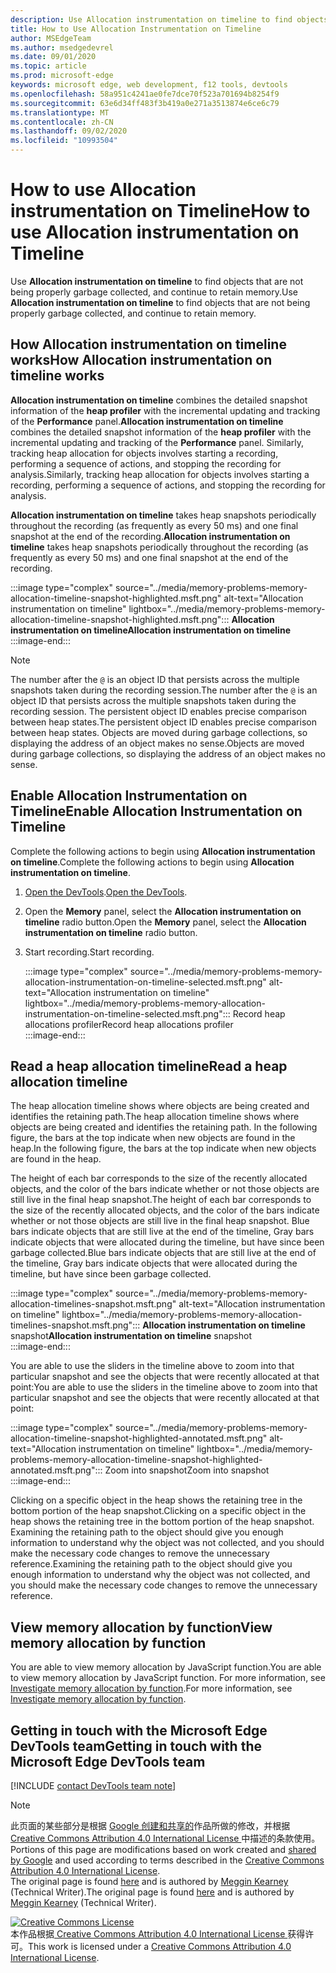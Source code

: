 ```yaml
---
description: Use Allocation instrumentation on timeline to find objects that are not being properly garbage collected, and continue to retain memory.
title: How to Use Allocation Instrumentation on Timeline
author: MSEdgeTeam
ms.author: msedgedevrel
ms.date: 09/01/2020
ms.topic: article
ms.prod: microsoft-edge
keywords: microsoft edge, web development, f12 tools, devtools
ms.openlocfilehash: 58a951c4241ae0fe7dce70f523a701694b8254f9
ms.sourcegitcommit: 63e6d34ff483f3b419a0e271a3513874e6ce6c79
ms.translationtype: MT
ms.contentlocale: zh-CN
ms.lasthandoff: 09/02/2020
ms.locfileid: "10993504"
---
```

<!-- Copyright Meggin Kearney 

   Licensed under the Apache License, Version 2.0 (the "License");
   you may not use this file except in compliance with the License.
   You may obtain a copy of the License at

       https://www.apache.org/licenses/LICENSE-2.0

   Unless required by applicable law or agreed to in writing, software
   distributed under the License is distributed on an "AS IS" BASIS,
   WITHOUT WARRANTIES OR CONDITIONS OF ANY KIND, either express or implied.
   See the License for the specific language governing permissions and
   limitations under the License. -->

# <span data-ttu-id="c9c99-104">How to use Allocation instrumentation on Timeline</span><span class="sxs-lookup"><span data-stu-id="c9c99-104">How to use Allocation instrumentation on Timeline</span></span>  

<span data-ttu-id="c9c99-105">Use **Allocation instrumentation on timeline** to find objects that are not being properly garbage collected, and continue to retain memory.</span><span class="sxs-lookup"><span data-stu-id="c9c99-105">Use **Allocation instrumentation on timeline** to find objects that are not being properly garbage collected, and continue to retain memory.</span></span>  

## <span data-ttu-id="c9c99-106">How Allocation instrumentation on timeline works</span><span class="sxs-lookup"><span data-stu-id="c9c99-106">How Allocation instrumentation on timeline works</span></span>  

<span data-ttu-id="c9c99-107">**Allocation instrumentation on timeline** combines the detailed snapshot information of the **heap profiler** with the incremental updating and tracking of the **Performance** panel.</span><span class="sxs-lookup"><span data-stu-id="c9c99-107">**Allocation instrumentation on timeline** combines the detailed snapshot information of the **heap profiler** with the incremental updating and tracking of the **Performance** panel.</span></span>  <span data-ttu-id="c9c99-108">Similarly, tracking heap allocation for objects involves starting a recording, performing a sequence of actions, and stopping the recording for analysis.</span><span class="sxs-lookup"><span data-stu-id="c9c99-108">Similarly, tracking heap allocation for objects involves starting a recording, performing a sequence of actions, and stopping the recording for analysis.</span></span>  

<!--todo: add profile memory problems (heap profiler) section when available  -->  
<!--todo: add profile evaluate performance (Performance panel) section when available  -->  

<span data-ttu-id="c9c99-109">**Allocation instrumentation on timeline** takes heap snapshots periodically throughout the recording \(as frequently as every 50 ms\) and one final snapshot at the end of the recording.</span><span class="sxs-lookup"><span data-stu-id="c9c99-109">**Allocation instrumentation on timeline** takes heap snapshots periodically throughout the recording \(as frequently as every 50 ms\) and one final snapshot at the end of the recording.</span></span>  

:::image type="complex" source="../media/memory-problems-memory-allocation-timeline-snapshot-highlighted.msft.png" alt-text="Allocation instrumentation on timeline" lightbox="../media/memory-problems-memory-allocation-timeline-snapshot-highlighted.msft.png":::
   **<span data-ttu-id="c9c99-111">Allocation instrumentation on timeline</span><span class="sxs-lookup"><span data-stu-id="c9c99-111">Allocation instrumentation on timeline</span></span>**  
:::image-end:::  

> [!NOTE]
> <span data-ttu-id="c9c99-112">The number after the `@` is an object ID that persists across the multiple snapshots taken during the recording session.</span><span class="sxs-lookup"><span data-stu-id="c9c99-112">The number after the `@` is an object ID that persists across the multiple snapshots taken during the recording session.</span></span>  <span data-ttu-id="c9c99-113">The persistent object ID enables precise comparison between heap states.</span><span class="sxs-lookup"><span data-stu-id="c9c99-113">The persistent object ID enables precise comparison between heap states.</span></span>  <span data-ttu-id="c9c99-114">Objects are moved during garbage collections, so displaying the address of an object makes no sense.</span><span class="sxs-lookup"><span data-stu-id="c9c99-114">Objects are moved during garbage collections, so displaying the address of an object makes no sense.</span></span>  

## <span data-ttu-id="c9c99-115">Enable Allocation Instrumentation on Timeline</span><span class="sxs-lookup"><span data-stu-id="c9c99-115">Enable Allocation Instrumentation on Timeline</span></span>  

<span data-ttu-id="c9c99-116">Complete the following actions to begin using **Allocation instrumentation on timeline**.</span><span class="sxs-lookup"><span data-stu-id="c9c99-116">Complete the following actions to begin using **Allocation instrumentation on timeline**.</span></span>  

1.  <span data-ttu-id="c9c99-117">[Open the DevTools][DevtoolsOpenIndex].</span><span class="sxs-lookup"><span data-stu-id="c9c99-117">[Open the DevTools][DevtoolsOpenIndex].</span></span>  
1.  <span data-ttu-id="c9c99-118">Open the **Memory** panel, select the **Allocation instrumentation on timeline** radio button.</span><span class="sxs-lookup"><span data-stu-id="c9c99-118">Open the **Memory** panel, select the **Allocation instrumentation on timeline** radio button.</span></span>  
1.  <span data-ttu-id="c9c99-119">Start recording.</span><span class="sxs-lookup"><span data-stu-id="c9c99-119">Start recording.</span></span>  
    
    :::image type="complex" source="../media/memory-problems-memory-allocation-instrumentation-on-timeline-selected.msft.png" alt-text="Allocation instrumentation on timeline" lightbox="../media/memory-problems-memory-allocation-instrumentation-on-timeline-selected.msft.png":::
       <span data-ttu-id="c9c99-121">Record heap allocations profiler</span><span class="sxs-lookup"><span data-stu-id="c9c99-121">Record heap allocations profiler</span></span>  
    :::image-end:::  
    
## <span data-ttu-id="c9c99-122">Read a heap allocation timeline</span><span class="sxs-lookup"><span data-stu-id="c9c99-122">Read a heap allocation timeline</span></span>  

<span data-ttu-id="c9c99-123">The heap allocation timeline shows where objects are being created and identifies the retaining path.</span><span class="sxs-lookup"><span data-stu-id="c9c99-123">The heap allocation timeline shows where objects are being created and identifies the retaining path.</span></span>  <span data-ttu-id="c9c99-124">In the following figure, the bars at the top indicate when new objects are found in the heap.</span><span class="sxs-lookup"><span data-stu-id="c9c99-124">In the following figure, the bars at the top indicate when new objects are found in the heap.</span></span>  

<span data-ttu-id="c9c99-125">The height of each bar corresponds to the size of the recently allocated objects, and the color of the bars indicate whether or not those objects are still live in the final heap snapshot.</span><span class="sxs-lookup"><span data-stu-id="c9c99-125">The height of each bar corresponds to the size of the recently allocated objects, and the color of the bars indicate whether or not those objects are still live in the final heap snapshot.</span></span>  <span data-ttu-id="c9c99-126">Blue bars indicate objects that are still live at the end of the timeline, Gray bars indicate objects that were allocated during the timeline, but have since been garbage collected.</span><span class="sxs-lookup"><span data-stu-id="c9c99-126">Blue bars indicate objects that are still live at the end of the timeline, Gray bars indicate objects that were allocated during the timeline, but have since been garbage collected.</span></span>  

:::image type="complex" source="../media/memory-problems-memory-allocation-timelines-snapshot.msft.png" alt-text="Allocation instrumentation on timeline" lightbox="../media/memory-problems-memory-allocation-timelines-snapshot.msft.png":::
   <span data-ttu-id="c9c99-128">**Allocation instrumentation on timeline** snapshot</span><span class="sxs-lookup"><span data-stu-id="c9c99-128">**Allocation instrumentation on timeline** snapshot</span></span>  
:::image-end:::  

<!--In the following figure, an action was performed 3 times.  The sample program caches five objects, so the last five blue bars are expected.  But the left-most blue bar indicates a potential problem.  -->  
<!--todo: redo figure 4 with multiple click actions  -->  

<span data-ttu-id="c9c99-129">You are able to use the sliders in the timeline above to zoom into that particular snapshot and see the objects that were recently allocated at that point:</span><span class="sxs-lookup"><span data-stu-id="c9c99-129">You are able to use the sliders in the timeline above to zoom into that particular snapshot and see the objects that were recently allocated at that point:</span></span>  

:::image type="complex" source="../media/memory-problems-memory-allocation-timeline-snapshot-highlighted-annotated.msft.png" alt-text="Allocation instrumentation on timeline" lightbox="../media/memory-problems-memory-allocation-timeline-snapshot-highlighted-annotated.msft.png":::
   <span data-ttu-id="c9c99-131">Zoom into snapshot</span><span class="sxs-lookup"><span data-stu-id="c9c99-131">Zoom into snapshot</span></span>  
:::image-end:::  

<span data-ttu-id="c9c99-132">Clicking on a specific object in the heap shows the retaining tree in the bottom portion of the heap snapshot.</span><span class="sxs-lookup"><span data-stu-id="c9c99-132">Clicking on a specific object in the heap shows the retaining tree in the bottom portion of the heap snapshot.</span></span>  <span data-ttu-id="c9c99-133">Examining the retaining path to the object should give you enough information to understand why the object was not collected, and you should make the necessary code changes to remove the unnecessary reference.</span><span class="sxs-lookup"><span data-stu-id="c9c99-133">Examining the retaining path to the object should give you enough information to understand why the object was not collected, and you should make the necessary code changes to remove the unnecessary reference.</span></span>  

## <span data-ttu-id="c9c99-134">View memory allocation by function</span><span class="sxs-lookup"><span data-stu-id="c9c99-134">View memory allocation by function</span></span>  

<span data-ttu-id="c9c99-135">You are able to view memory allocation by JavaScript function.</span><span class="sxs-lookup"><span data-stu-id="c9c99-135">You are able to view memory allocation by JavaScript function.</span></span>  <span data-ttu-id="c9c99-136">For more information, see [Investigate memory allocation by function][DevtoolsMemoryProblemsIndexInvestigateMemoryAllocationFunction].</span><span class="sxs-lookup"><span data-stu-id="c9c99-136">For more information, see [Investigate memory allocation by function][DevtoolsMemoryProblemsIndexInvestigateMemoryAllocationFunction].</span></span>  

## <span data-ttu-id="c9c99-137">Getting in touch with the Microsoft Edge DevTools team</span><span class="sxs-lookup"><span data-stu-id="c9c99-137">Getting in touch with the Microsoft Edge DevTools team</span></span>  

[!INCLUDE [contact DevTools team note](../includes/contact-devtools-team-note.md)]  

<!-- links -->  

[DevToolsOpenIndex]: ../open.md "Open Microsoft Edge (Chromium) DevTools | Microsoft Docs"
[DevtoolsMemoryProblemsIndexInvestigateMemoryAllocationFunction]: ./index.md#investigate-memory-allocation-by-function "Investigate memory allocation by function - Fix Memory Problems | Microsoft Docs"  

<!--[HeapProfiler]: ./heap-snapshots.md "How to Record Heap Snapshots"  -->  
<!--[PerformancePanel]: ../profile/evaluate-performance/timeline-tool ""  -->  

[MicrosoftEdgeChannel]: https://www.microsoftedgeinsider.com/download "Download a Microsoft Edge Channel"  

> [!NOTE]
> <span data-ttu-id="c9c99-141">此页面的某些部分是根据 [Google 创建和共享的][GoogleSitePolicies]作品所做的修改，并根据[ Creative Commons Attribution 4.0 International License ][CCA4IL]中描述的条款使用。</span><span class="sxs-lookup"><span data-stu-id="c9c99-141">Portions of this page are modifications based on work created and [shared by Google][GoogleSitePolicies] and used according to terms described in the [Creative Commons Attribution 4.0 International License][CCA4IL].</span></span>  
> <span data-ttu-id="c9c99-142">The original page is found [here](https://developers.google.com/web/tools/chrome-devtools/memory-problems/allocation-profiler) and is authored by [Meggin Kearney][MegginKearney] \(Technical Writer\).</span><span class="sxs-lookup"><span data-stu-id="c9c99-142">The original page is found [here](https://developers.google.com/web/tools/chrome-devtools/memory-problems/allocation-profiler) and is authored by [Meggin Kearney][MegginKearney] \(Technical Writer\).</span></span>  

[![Creative Commons License][CCby4Image]][CCA4IL]  
<span data-ttu-id="c9c99-144">本作品根据[ Creative Commons Attribution 4.0 International License ][CCA4IL]获得许可。</span><span class="sxs-lookup"><span data-stu-id="c9c99-144">This work is licensed under a [Creative Commons Attribution 4.0 International License][CCA4IL].</span></span>  

[CCA4IL]: https://creativecommons.org/licenses/by/4.0  
[CCby4Image]: https://i.creativecommons.org/l/by/4.0/88x31.png  
[GoogleSitePolicies]: https://developers.google.com/terms/site-policies  
[KayceBasques]: https://developers.google.com/web/resources/contributors/kaycebasques  
[MegginKearney]: https://developers.google.com/web/resources/contributors/megginkearney  
